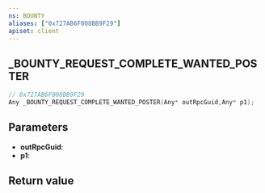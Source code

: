 ```yaml
---
ns: BOUNTY
aliases: ["0x727AB6F008BB9F29"]
apiset: client
---
```

## _BOUNTY_REQUEST_COMPLETE_WANTED_POSTER

```c
// 0x727AB6F008BB9F29
Any _BOUNTY_REQUEST_COMPLETE_WANTED_POSTER(Any* outRpcGuid,Any* p1);
```


## Parameters
* **outRpcGuid**:
* **p1**:

## Return value